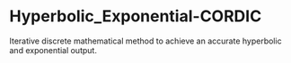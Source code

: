 # Hyperbolic_Exponential-CORDIC
Iterative discrete mathematical method to achieve an accurate hyperbolic and exponential output.
